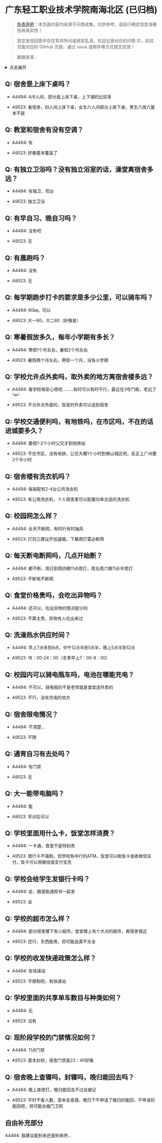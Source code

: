 # 广东轻工职业技术学院南海北区 (已归档)

> [免责声明](https://colleges.chat/#_3)：本页面内容均来源于问卷收集，仅供参考，请自行确定信息准确性和真实性！

> 若您发现回答中存在答非所问或胡言乱语，欢迎记录对应的问卷 ID，前往页面对应的 GitHub 页面，通过 issue 或邮件等方式提交反馈！

> 数据来源：

<details><summary>点击展开</summary>
<ul>
<li>A4494: 匿名 (2022 年 06 月)</li>
<li>A9523: 匿名 (2022 年 06 月)</li>
</ul>
</details>

## Q: 宿舍是上床下桌吗？

- A4494: 4/6人间，部分是上床下桌，上下铺的比较多

- A9523: 看宿舍，四人间上床下桌，女生六人间部分上床下桌，男生八改六基本不是

## Q: 教室和宿舍有没有空调？

- A4494: 有

- A9523: 好像基本覆盖了

## Q: 有独立卫浴吗？没有独立浴室的话，澡堂离宿舍多远？

- A4494: 有独卫，阳台

- A9523: 独立卫浴

## Q: 有早自习、晚自习吗？

- A4494: 没有吧

- A9523: 无

## Q: 有晨跑吗？

- A4494: 没有

- A9523: 无

## Q: 每学期跑步打卡的要求是多少公里，可以骑车吗？

- A4494: 60㎞，可以

- A9523: 大一80，大二60（好像是）

## Q: 寒暑假放多久，每年小学期有多长？

- A4494: 寒假1个月左右，暑假2个月左右

- A9523: 暑假两个月左右，寒假一个月，没有小学期

## Q: 学校允许点外卖吗，取外卖的地方离宿舍楼多远？

- A4494: 看学校保安心情吧………有时可以有时不行，最近在3号门取，老远了˃ʍ˂

- A9523: 不允许点外面的，饭堂的外卖可以送到宿舍

## Q: 学校交通便利吗，有地铁吗，在市区吗，不在的话进城要多久？

- A4494: 要搭1-2个小时公交才到地铁站

- A9523: 不在市区，没有地铁，公交大概1个小时到佛山城区吧，反正上广州要2个半小时

## Q: 宿舍楼有洗衣机吗？

- A4494: 每层配有2-4台公共洗衣机

- A9523: 有公用洗衣机，个人宿舍里可以配置功率合适的洗衣机

## Q: 校园网怎么样？

- A4494: 全天不断网，有时行有时抽风

- A9523: 打剑三建议开加速器，下暴雨打雷必断网

## Q: 每天断电断网吗，几点开始断？

- A4494: 都不断，周日到周四晚11点熄灯，周五周六晚11点半熄灯

- A9523: 不断电不断网

## Q: 食堂价格贵吗，会吃出异物吗？

- A4494: 还可以，吃出异物的情况挺少的

- A9523: 不算太贵，异物有人吃出来过

## Q: 洗澡热水供应时间？

- A4494: 早上7点多到8点，中午12点半到1点半，晚上5点半到12点

- A9523: 18：00-24：00（冬季早上7：00-8：00）

## Q: 校园内可以骑电瓶车吗，电池在哪能充电？

- A4494: 不可以，骑电瓶的不是老师就是食堂送外卖的

- A9523: 不行，没有充电的地方

## Q: 宿舍限电情况？

- A4494: 不清楚…

- A9523: 不限

## Q: 通宵自习有去处吗？

- A4494: 有门禁

- A9523: 无

## Q: 大一能带电脑吗？

- A4494: 能

- A9523: 军训后可以

## Q: 学校里面用什么卡，饭堂怎样消费？

- A4494: 一卡通，食堂不是特别贵

- A9523: 银行卡不强制，但学校有中行的ATM，饭堂可以刷饭卡或者微信支付，饭卡可以用微信或支付宝充

## Q: 学校会给学生发银行卡吗？

- A4494: 会，跟录取通知书一起发

- A9523: 会

## Q: 学校的超市怎么样？

- A4494: 部分宿舍楼下有小超市，食堂楼上有个大点的超市，离宿舍很近

- A9523: 还行，东西能用，但可能品类不太全

## Q: 学校的收发快递政策怎么样？

- A4494: 有快递站

- A9523: 不限制吧，有快递站

## Q: 学校里面的共享单车数目与种类如何？

- A4494: 无

- A9523: 没有

## Q: 现阶段学校的门禁情况如何？

- A4494: 11点门禁

- A9523: 基本封校，宿舍门禁是22：40好像

## Q: 宿舍晚上查寝吗，封寝吗，晚归能回去吗？

- A4494: 晚上查熄灯，晚归能回去不过会被记

- A9523: 平时不查人数，周末会查寝，晚归下午申请了晚归的能回，不申请的能回吧，但可能会被门卫抓

## 自由补充部分

A4494: 我建议能别来还是别来吧…